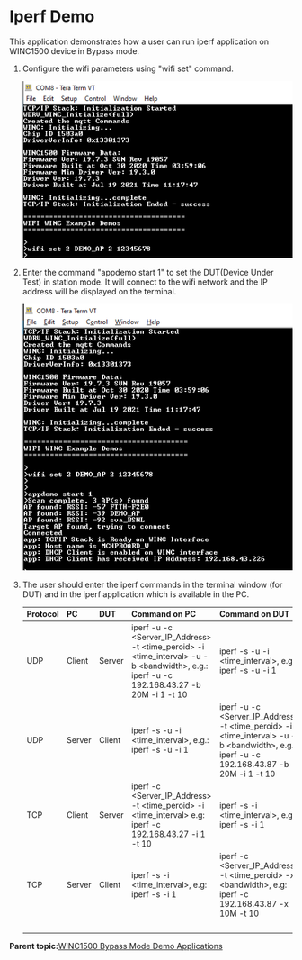 # Iperf Demo

This application demonstrates how a user can run iperf application on WINC1500 device in Bypass mode.

1.  Configure the wifi parameters using "wifi set" command.

    ![wifi_config](GUID-E78CEE5C-B365-4F40-A6CF-7B1A80DDC059-low.png)

2.  Enter the command "appdemo start 1" to set the DUT\(Device Under Test\) in station mode. It will connect to the wifi network and the IP address will be displayed on the terminal.

    ![iperf_connected](GUID-B5F41846-DEC7-4C48-8016-6192C6A30138-low.png)

3.  The user should enter the iperf commands in the terminal window \(for DUT\) and in the iperf application which is available in the PC.

    |Protocol|PC|DUT|Command on PC|Command on DUT|
    |--------|--|---|-------------|--------------|
    |UDP|Client|Server|iperf -u -c <Server\_IP\_Address\> -t <time\_peroid\> -i <time\_interval\> -u -b <bandwidth\>, e.g.: iperf -u -c 192.168.43.27 -b 20M -i 1 -t 10|iperf -s -u -i <time\_interval\>, e.g.: iperf -s -u -i 1|
    |UDP|Server|Client|iperf -s -u -i <time\_interval\>, e.g.: iperf -s -u -i 1|iperf -u -c <Server\_IP\_Address\> -t <time\_peroid\> -i <time\_interval\> -u -b <bandwidth\>, e.g.: iperf -u -c 192.168.43.87 -b 20M -i 1 -t 10|
    |TCP|Client|Server|iperf -c <Server\_IP\_Address\> -t <time\_peroid\> -i <time\_interval\> e.g: iperf -c 192.168.43.27 -i 1 -t 10|iperf -s -i <time\_interval\>, e.g: iperf -s -i 1|
    |TCP|Server|Client|iperf -s -i <time\_interval\>, e.g: iperf -s -i 1|iperf -c <Server\_IP\_Address\> -t <time\_peroid\> -x <bandwidth\>, e.g: iperf -c 192.168.43.87 -x 10M -t 10|
    | | | | | |


**Parent topic:**[WINC1500 Bypass Mode Demo Applications](GUID-40C3ABB9-0449-4A53-94DF-0DFB4CE5540E.md)

